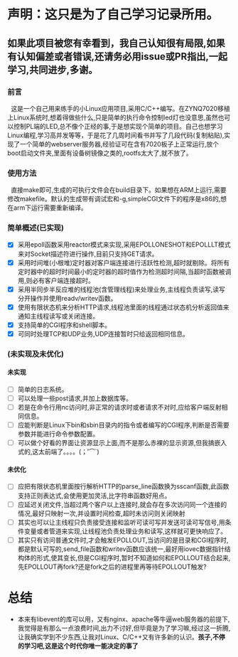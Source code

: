 # 声明：这只是为了自己学习记录所用。
## 如果此项目被您有幸看到，我自己认知很有局限,如果有认知偏差或者错误,还请务必用issue或PR指出,一起学习,共同进步,多谢。

### 前言
&nbsp;&nbsp;这是一个自己用来练手的小Linux应用项目,采用C/C++编写。在ZYNQ7020移植上Linux系统时,想着得做些什么,只是简单的执行命令控制led灯也没意思,虽然也可以控制PL端的LED,总不像个正经的事,于是想实现个简单的项目。自己也想学习Linux编程,学习高并发等等，于是花了几周时间看书并写了几段代码(复制粘贴),实现了一个简单的webserver服务器,经验证可在含有7020板子上正常运行,放个boot启动文件夹,里面有设备树镜像之类的,rootfs太大了,就不放了。
### 使用方法
&nbsp;&nbsp;直接make即可,生成的可执行文件会在build目录下。如果想在ARM上运行,需要修改makefile。默认的生成带有调试宏和-g,simpleCGI文件下的程序是x86的,想在arm下运行需要重新编译。
### 简单概述(已实现)
- [x] 采用epoll函数采用reactor模式来实现,采用EPOLLONESHOT和EPOLLLT模式来对Socket描述符进行操作,目前只支持GET请求。
- [x] 采用时间堆(小根堆)定时器对客户端连接进行活跃性检测,超时就剔除。将所有定时器中的超时时间最小的定时器的超时值作为检测超时间隔,当超时函数被调用,则必有客户端连接超时。
- [x] 采用半同步半反应堆的线程池(含管理线程)来处理业务,主线程负责读写,读写分开操作并使用readv/writev函数。
- [x] 使用有限状态机来分析HTTP请求,线程池里面的线程通过状态机分析返回值来通知主线程读写或关闭连接。
- [x] 支持简单的CGI程序和shell脚本。
- [x] 可同时处理TCP和UDP业务,UDP连接暂时只给返回相同信息。
### (未实现及未优化)
#### 未实现
- [ ] 简单的日志系统。
- [ ] 可以处理一些post请求,并加上数据库等。
- [ ] 若是在命令行用nc访问时,非正常的请求时或者请求不对时,应给客户端反射相同信息。
- [ ] 应能判断是Linux下bin和sbin目录内的指令或者编写的CGI程序,判断是否需要参数并能进行命令参数配置。
- [ ] 可以做个好看的界面让资源显示上面,而不是那么赤裸的显示资源,但我搞嵌入式的,这太前端了。。。。(；′⌒`)
#### 未优化
- [ ] 应把有限状态机里面按行解析HTTP的parse_line函数换为sscanf函数,此函数支持正则表达式,会使用更加灵活,比字符串函数好用点。
- [ ] 应延迟关闭文件,当超过两个客户以上连接时,就会存在多次访问同一个连接的情况,最好只映射一次,并设置时间检查,超时未访问则关闭映射
- [ ] 其实也可以让主线程只负责接受连接和监听可读可写并发送可读可写信号,用条件变量或者管道来实现,让线程池负责处理业务和读写,这样就可更快响应了。
- [ ] 其实只有访问普通文件时,才会触发EPOLLOUT,当访问的是目录和CGI程序时,都是默认可写的,send_file函数和writev函数应该统一,最好用iovec数据指针结构体的形式,使其变长,但是CGI程序时,暂时不知道如何和EPOLLOUT结合起来,先EPOLLOUT再fork?还是fork之后的进程里再等待EPOLLOUT触发?
# 总结
- 本来有libevent的库可以用，又有nginx、apache等牛逼web服务器的前提下,我觉得是有那么一点浪费时间,出力不讨好,但毕竟是为了学习嘛,经过这一折腾,让我确实学到不少东西,让我对Linux、C/C++又有许多新的认识。**孩子,不停的学习吧,这是这个时代你唯一能决定的事了**









